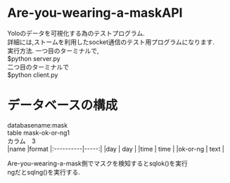 # Are-you-wearing-a-maskAPI
Yoloのデータを可視化する為のテストプログラム.<br>
詳細には,ストームを利用したsocket通信のテスト用プログラムになります.<br>
実行方法.
一つ目のターミナルで,<br>
$python server.py<br>
二つ目のターミナルで<br>
$python client.py<br>
# データベースの構成
databasename:mask<br>
table mask-ok-or-ng1<br>
カラム　3<br>
|name      |format 
|:----------|-----:|
|day       | day   | 
|time      | time  | 
|ok-or-ng  | text  | 

Are-you-wearing-a-mask側でマスクを検知するとsqlok()を実行<br>
ngだとsqlng()を実行する.
